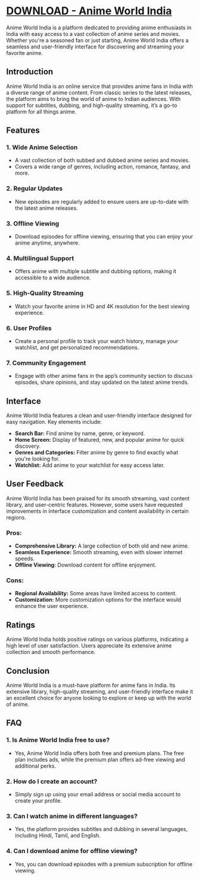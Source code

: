 
# [DOWNLOAD - Anime World India](https://apkphat.io/anime-world-india/)

Anime World India is a platform dedicated to providing anime enthusiasts in India with easy access to a vast collection of anime series and movies. Whether you're a seasoned fan or just starting, Anime World India offers a seamless and user-friendly interface for discovering and streaming your favorite anime.

## Introduction

Anime World India is an online service that provides anime fans in India with a diverse range of anime content. From classic series to the latest releases, the platform aims to bring the world of anime to Indian audiences. With support for subtitles, dubbing, and high-quality streaming, it’s a go-to platform for all things anime.

## Features

### 1. **Wide Anime Selection**
   - A vast collection of both subbed and dubbed anime series and movies.
   - Covers a wide range of genres, including action, romance, fantasy, and more.

### 2. **Regular Updates**
   - New episodes are regularly added to ensure users are up-to-date with the latest anime releases.

### 3. **Offline Viewing**
   - Download episodes for offline viewing, ensuring that you can enjoy your anime anytime, anywhere.

### 4. **Multilingual Support**
   - Offers anime with multiple subtitle and dubbing options, making it accessible to a wide audience.

### 5. **High-Quality Streaming**
   - Watch your favorite anime in HD and 4K resolution for the best viewing experience.

### 6. **User Profiles**
   - Create a personal profile to track your watch history, manage your watchlist, and get personalized recommendations.

### 7. **Community Engagement**
   - Engage with other anime fans in the app’s community section to discuss episodes, share opinions, and stay updated on the latest anime trends.

## Interface

Anime World India features a clean and user-friendly interface designed for easy navigation. Key elements include:
- **Search Bar:** Find anime by name, genre, or keyword.
- **Home Screen:** Display of featured, new, and popular anime for quick discovery.
- **Genres and Categories:** Filter anime by genre to find exactly what you're looking for.
- **Watchlist:** Add anime to your watchlist for easy access later.

## User Feedback

Anime World India has been praised for its smooth streaming, vast content library, and user-centric features. However, some users have requested improvements in interface customization and content availability in certain regions.

### Pros:
- **Comprehensive Library:** A large collection of both old and new anime.
- **Seamless Experience:** Smooth streaming, even with slower internet speeds.
- **Offline Viewing:** Download content for offline enjoyment.

### Cons:
- **Regional Availability:** Some areas have limited access to content.
- **Customization:** More customization options for the interface would enhance the user experience.

## Ratings

Anime World India holds positive ratings on various platforms, indicating a high level of user satisfaction. Users appreciate its extensive anime collection and smooth performance.

## Conclusion

Anime World India is a must-have platform for anime fans in India. Its extensive library, high-quality streaming, and user-friendly interface make it an excellent choice for anyone looking to explore or keep up with the world of anime.

## FAQ

### 1. **Is Anime World India free to use?**
   - Yes, Anime World India offers both free and premium plans. The free plan includes ads, while the premium plan offers ad-free viewing and additional perks.

### 2. **How do I create an account?**
   - Simply sign up using your email address or social media account to create your profile.

### 3. **Can I watch anime in different languages?**
   - Yes, the platform provides subtitles and dubbing in several languages, including Hindi, Tamil, and English.

### 4. **Can I download anime for offline viewing?**
   - Yes, you can download episodes with a premium subscription for offline viewing.
```
